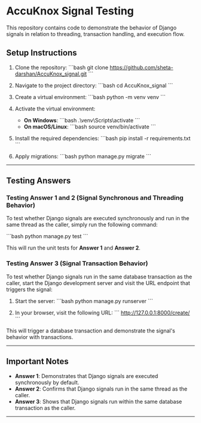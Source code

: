 
# AccuKnox Signal Testing

This repository contains code to demonstrate the behavior of Django signals in relation to threading, transaction handling, and execution flow.

## Setup Instructions

1. Clone the repository:
   \`\`\`bash
   git clone https://github.com/sheta-darshan/AccuKnox_signal.git
   \`\`\`

2. Navigate to the project directory:
   \`\`\`bash
   cd AccuKnox_signal
   \`\`\`

3. Create a virtual environment:
   \`\`\`bash
   python -m venv venv
   \`\`\`

4. Activate the virtual environment:

   - **On Windows**:
     \`\`\`bash
     .\venv\Scripts\activate
     \`\`\`
   - **On macOS/Linux**:
     \`\`\`bash
     source venv/bin/activate
     \`\`\`

5. Install the required dependencies:
   \`\`\`bash
   pip install -r requirements.txt
   \`\`\`

6. Apply migrations:
   \`\`\`bash
   python manage.py migrate
   \`\`\`

---

## Testing Answers

### **Testing Answer 1 and 2 (Signal Synchronous and Threading Behavior)**

To test whether Django signals are executed synchronously and run in the same thread as the caller, simply run the following command:

\`\`\`bash
python manage.py test
\`\`\`

This will run the unit tests for **Answer 1** and **Answer 2**.

### **Testing Answer 3 (Signal Transaction Behavior)**

To test whether Django signals run in the same database transaction as the caller, start the Django development server and visit the URL endpoint that triggers the signal:

1. Start the server:
   \`\`\`bash
   python manage.py runserver
   \`\`\`

2. In your browser, visit the following URL:
   \`\`\`
   http://127.0.0.1:8000/create/
   \`\`\`

This will trigger a database transaction and demonstrate the signal's behavior with transactions.

---

## Important Notes

- **Answer 1**: Demonstrates that Django signals are executed synchronously by default.
- **Answer 2**: Confirms that Django signals run in the same thread as the caller.
- **Answer 3**: Shows that Django signals run within the same database transaction as the caller.

---